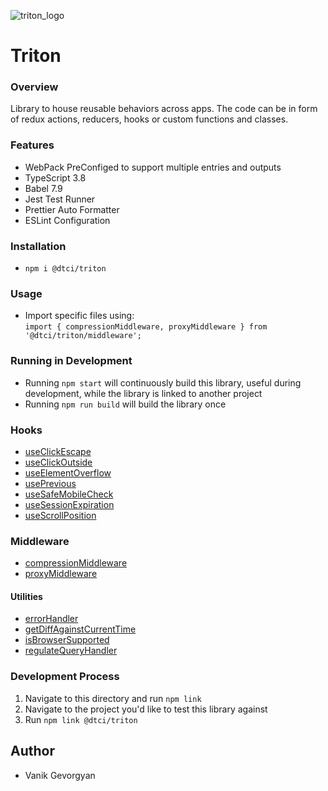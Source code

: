 ![triton_logo](https://dtci-spellbook.s3-us-west-2.amazonaws.com/img/logos/triton-logo.png)

# Triton

### Overview

Library to house reusable behaviors across apps.
The code can be in form of redux actions, reducers, hooks or custom functions and classes.

### Features

- WebPack PreConfiged to support multiple entries and outputs
- TypeScript 3.8
- Babel 7.9
- Jest Test Runner
- Prettier Auto Formatter
- ESLint Configuration

### Installation

- `npm i @dtci/triton`

### Usage

- Import specific files using:<br />
  `import { compressionMiddleware, proxyMiddleware } from '@dtci/triton/middleware';`

### Running in Development

- Running `npm start` will continuously build this library, useful during development, while the library is linked to another project
- Running `npm run build` will build the library once

### Hooks

- [useClickEscape](/docs/hooks/useClickEscape.md)
- [useClickOutside](/docs/hooks/useClickOutside.md)
- [useElementOverflow](/docs/hooks/useElementOverflow.md)
- [usePrevious](/docs/hooks/usePrevious.md)
- [useSafeMobileCheck](/docs/hooks/useSafeMobileCheck.md)
- [useSessionExpiration](/docs/hooks/useSessionExpiration.md)
- [useScrollPosition](/docs/hooks/useScrollPosition.md)

### Middleware

- [compressionMiddleware](/docs/middleware/compressionMiddleware.md)
- [proxyMiddleware](/docs/middleware/proxyMiddleware.md)

#### Utilities

- [errorHandler](/docs/utils/errorHandler.md)
- [getDiffAgainstCurrentTime](/docs/utils/getDiffAgainstCurrentTime.md)
- [isBrowserSupported](/docs/utils/isBrowserSupported.md)
- [regulateQueryHandler](/docs/utils/regulateQueryHandler.md)

### Development Process

1. Navigate to this directory and run `npm link`
2. Navigate to the project you'd like to test this library against
3. Run `npm link @dtci/triton`

## Author

- Vanik Gevorgyan
